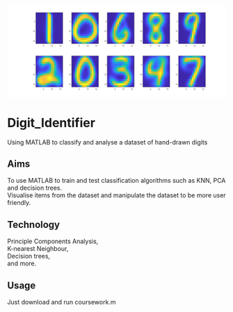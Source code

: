 ![centroids](/centroid_vis.png)

# Digit_Identifier
Using MATLAB to classify and analyse a dataset of hand-drawn digits

## Aims
To use MATLAB to train and test classification algorithms such as KNN, PCA and decision trees.  
Visualise items from the dataset and manipulate the dataset to be more user friendly.

## Technology

Principle Components Analysis,  
K-nearest Neighbour,  
Decision trees,  
and more.

## Usage

Just download and run coursework.m

